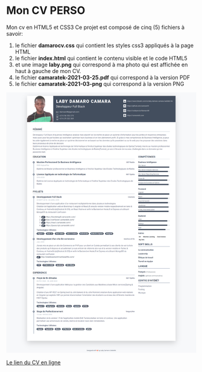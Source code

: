 # Mon CV PERSO
Mon cv en HTML5 et CSS3
Ce projet est composé de cinq (5) fichiers à savoir:
1. le fichier **damarocv.css** qui contient les styles css3 appliqués à la page HTML
2.  le fichier **index.html** qui contient le contenu visible et le code HTML5
3.  et une image **laby.png** qui correspond à ma photo qui est affichée en haut à gauche de mon CV.
4.  le fichier **camaratek-2021-03-25.pdf** qui correspond à la version PDF
5.  le fichier **camaratek-2021-03-png** qui correspond à la version PNG
   
![Mon CV Perso](camaratek-2021-03-25.png)  

[Le lien du CV en ligne](cv2.camaratek.com)